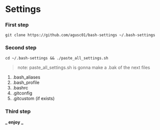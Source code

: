 # Settings

### First step

```
git clone https://github.com/agusc01/bash-settings ~/.bash-settings
```

### Second step

```
cd ~/.bash-settings && ./paste_all_settings.sh
```

> note: paste_all_settings.sh is gonna make a .bak of the next files

1. .bash_aliases
1. .bash_profile
1. .bashrc
1. .gitconfig
1. .gitcustom (if exists)

### Third step

**_ enjoy _**
